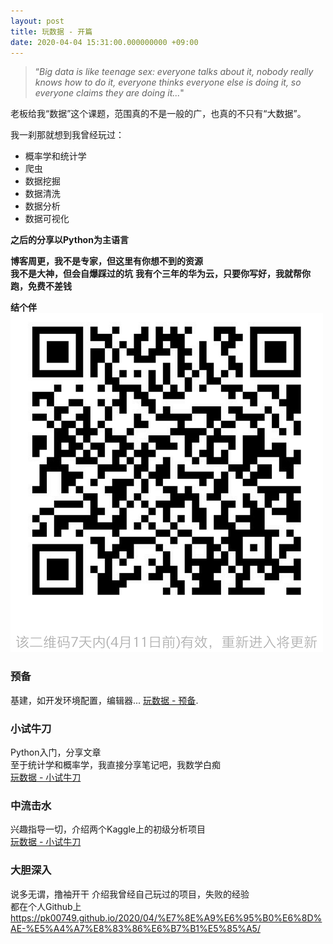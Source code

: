 ```yaml
---
layout: post
title: 玩数据 - 开篇
date: 2020-04-04 15:31:00.000000000 +09:00
---
```



>“*Big data is like teenage sex: everyone talks about it, nobody really knows how to do it, everyone thinks everyone else is doing it, so everyone claims they are doing it...*"

老板给我“数据”这个课题，范围真的不是一般的广，也真的不只有“大数据”。



我一刹那就想到我曾经玩过：
- 概率学和统计学
- 爬虫
- 数据挖掘
- 数据清洗
- 数据分析
- 数据可视化


**之后的分享以Python为主语言**

**博客周更，我不是专家，但这里有你想不到的资源**  
**我不是大神，但会自爆踩过的坑**
**我有个三年的华为云，只要你写好，我就帮你跑，免费不差钱**

**结个伴**
![avatar](/assets/pictures/mmqrcode1585986911917.png)


### 预备
基建，如开发环境配置，编辑器...
[玩数据 - 预备](https://pk00749.github.io/2020/04/%E7%8E%A9%E6%95%B0%E6%8D%AE-%E9%A2%84%E5%A4%87/). 



### 小试牛刀
Python入门，分享文章  
至于统计学和概率学，我直接分享笔记吧，我数学白痴  
[玩数据 - 小试牛刀](
https://pk00749.github.io/2020/04/%E7%8E%A9%E6%95%B0%E6%8D%AE-%E5%B0%8F%E8%AF%95%E7%89%9B%E5%88%80/)


### 中流击水
兴趣指导一切，介绍两个Kaggle上的初级分析项目  
[玩数据 - 小试牛刀](2020-04-04-玩数据%20-%20小试牛刀.markdown) 




### 大胆深入
说多无谓，撸袖开干
介绍我曾经自己玩过的项目，失败的经验  
都在个人Github上  
https://pk00749.github.io/2020/04/%E7%8E%A9%E6%95%B0%E6%8D%AE-%E5%A4%A7%E8%83%86%E6%B7%B1%E5%85%A5/  



